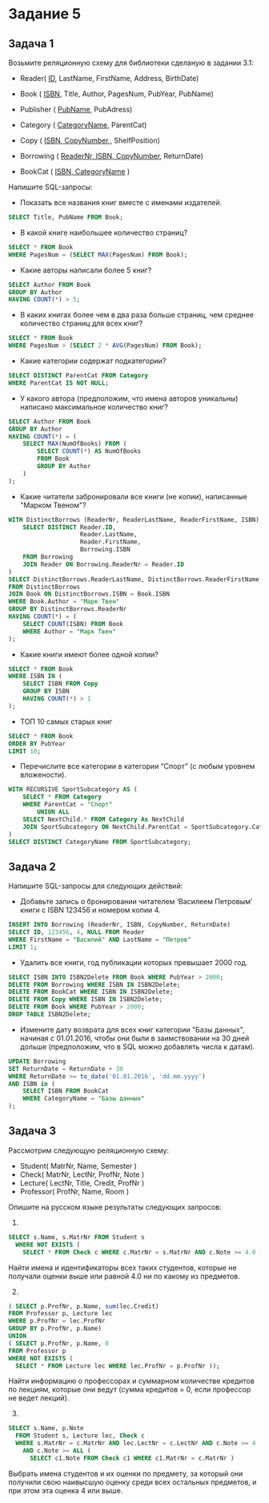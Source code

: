 # Задание 5

## Задача 1

Возьмите реляционную схему для библиотеки сделаную в задании 3.1: 

* Reader( <ins>ID</ins>, LastName, FirstName, Address, BirthDate)  <br>
* Book ( <ins>ISBN</ins>, Title, Author, PagesNum, PubYear, PubName)  <br>
* Publisher ( <ins>PubName</ins>, PubAdress)  <br>
* Category ( <ins>CategoryName</ins>, ParentCat)  <br>
* Copy ( <ins>ISBN, CopyNumber</ins>,, ShelfPosition)  <br>

* Borrowing ( <ins>ReaderNr, ISBN, CopyNumber</ins>, ReturnDate)  <br>
* BookCat ( <ins>ISBN, CategoryName</ins> )  

Напишите SQL-запросы:

* Показать все названия книг вместе с именами издателей.

```sql
SELECT Title, PubName FROM Book; 
```

* В какой книге наибольшее количество страниц?

```sql
SELECT * FROM Book 
WHERE PagesNum = (SELECT MAX(PagesNum) FROM Book);
```

* Какие авторы написали более 5 книг?

```sql
SELECT Author FROM Book 
GROUP BY Author 
HAVING COUNT(*) > 5;
```

* В каких книгах более чем в два раза больше страниц, чем среднее количество страниц для всех книг?

```sql
SELECT * FROM Book 
WHERE PagesNum > (SELECT 2 * AVG(PagesNum) FROM Book);
```

* Какие категории содержат подкатегории?

```sql
SELECT DISTINCT ParentCat FROM Category
WHERE ParentCat IS NOT NULL;
```

* У какого автора (предположим, что имена авторов уникальны) написано максимальное количество книг?

```sql
SELECT Author FROM Book 
GROUP BY Author 
HAVING COUNT(*) = (
    SELECT MAX(NumOfBooks) FROM (
        SELECT COUNT(*) AS NumOfBooks 
        FROM Book 
        GROUP BY Author
    ) 
);
```

* Какие читатели забронировали   все книги (не копии), написанные "Марком Твеном"?

```sql
WITH DistinctBorrows (ReaderNr, ReaderLastName, ReaderFirstName, ISBN) AS (
    SELECT DISTINCT Reader.ID, 
                    Reader.LastName, 
                    Reader.FirstName, 
                    Borrowing.ISBN 
    FROM Borrowing 
    JOIN Reader ON Borrowing.ReaderNr = Reader.ID
) 
SELECT DistinctBorrows.ReaderLastName, DistinctBorrows.ReaderFirstName 
FROM DistinctBorrows 
JOIN Book ON DistinctBorrows.ISBN = Book.ISBN 
WHERE Book.Author = "Марк Твен" 
GROUP BY DistinctBorrows.ReaderNr 
HAVING COUNT(*) = (
    SELECT COUNT(ISBN) FROM Book 
    WHERE Author = "Марк Твен"
);
```

* Какие книги имеют более одной копии? 

```sql
SELECT * FROM Book
WHERE ISBN IN (
    SELECT ISBN FROM Copy
    GROUP BY ISBN
    HAVING COUNT(*) > 1
);
```

* ТОП 10 самых старых книг

```sql
SELECT * FROM Book 
ORDER BY PubYear 
LIMIT 10;
```

* Перечислите все категории в категории “Спорт” (с любым уровнем вложености).

```sql
WITH RECURSIVE SportSubcategory AS (
    SELECT * FROM Category 
    WHERE ParentCat = "Спорт" 
        UNION ALL 
    SELECT NextChild.* FROM Category As NextChild 
    JOIN SportSubcategory ON NextChild.ParentCat = SportSubcategory.CategoryName 
) 
SELECT DISTINCT CategoryName FROM SportSubcategory;
```

## Задача 2

Напишите SQL-запросы для следующих действий:

* Добавьте запись о бронировании читателем ‘Василеем Петровым’ книги с ISBN 123456 и номером копии 4.

```sql
INSERT INTO Borrowing (ReaderNr, ISBN, CopyNumber, ReturnDate) 
SELECT ID, 123456, 4, NULL FROM Reader 
WHERE FirstName = "Василий" AND LastName = "Петров" 
LIMIT 1;
```

* Удалить все книги, год публикации которых превышает 2000 год.

```sql 
SELECT ISBN INTO ISBN2Delete FROM Book WHERE PubYear > 2000; 
DELETE FROM Borrowing WHERE ISBN IN ISBN2Delete; 
DELETE FROM BookCat WHERE ISBN IN ISBN2Delete; 
DELETE FROM Copy WHERE ISBN IN ISBN2Delete; 
DELETE FROM Book WHERE PubYear > 2000; 
DROP TABLE ISBN2Delete;
```

* Измените дату возврата для всех книг категории "Базы данных", начиная с 01.01.2016, чтобы они были в заимствовании на 30 дней дольше (предположим, что в SQL можно добавлять числа к датам).

```sql 
UPDATE Borrowing 
SET ReturnDate = ReturnDate + 30 
WHERE ReturnDate >= to_date('01.01.2016', 'dd.mm.yyyy') 
AND ISBN in ( 
    SELECT ISBN FROM BookCat 
    WHERE CategoryName = "Базы данных" 
);
```
   
## Задача 3

Рассмотрим следующую реляционную схему:

* Student( MatrNr, Name, Semester ) 
* Check( MatrNr, LectNr, ProfNr, Note ) 
* Lecture( LectNr, Title, Credit, ProfNr ) 
* Professor( ProfNr, Name, Room )

Опишите на русском языке результаты следующих запросов:

1.
```sql
SELECT s.Name, s.MatrNr FROM Student s 
  WHERE NOT EXISTS ( 
    SELECT * FROM Check c WHERE c.MatrNr = s.MatrNr AND c.Note >= 4.0 ) ; 
```

Найти имена и идентификаторы всех таких студентов, которые не получали оценки выше или равной 4.0 ни по какому из предметов.

2.
```sql
( SELECT p.ProfNr, p.Name, sum(lec.Credit) 
FROM Professor p, Lecture lec 
WHERE p.ProfNr = lec.ProfNr
GROUP BY p.ProfNr, p.Name)
UNION
( SELECT p.ProfNr, p.Name, 0 
FROM Professor p
WHERE NOT EXISTS ( 
  SELECT * FROM Lecture lec WHERE lec.ProfNr = p.ProfNr )); 
```

Найти информацию о профессорах и суммарном количестве кредитов по лекциям, которые они ведут (сумма кредитов = 0, если профессор не ведет лекций).

3.
```sql
SELECT s.Name, p.Note
  FROM Student s, Lecture lec, Check c
  WHERE s.MatrNr = c.MatrNr AND lec.LectNr = c.LectNr AND c.Note >= 4 
    AND c.Note >= ALL ( 
      SELECT c1.Note FROM Check c1 WHERE c1.MatrNr = c.MatrNr ) 
```

Выбрать имена студентов и их оценки по предмету, за который они получили свою наивысшую оценку среди всех остальных предметов, и при этом эта оценка 4 или выше.
